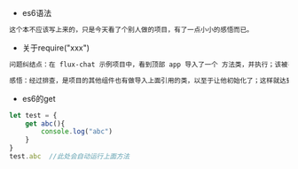 - es6语法

```tex
这个本不应该写上来的，只是今天看了个别人做的项目，有了一点小小的感悟而已。
```

- 关于require("xxx")

```tex
问题纠结点：在 flux-chat 示例项目中，看到顶部 app 导入了一个 方法类，并执行；该被导入的方法类并没有被直接导入的初始化。

感悟：经过排查，是项目的其他组件也有做导入上面引用的类，以至于让他初始化了；这样就达到了闭包的公用。哎，累人。 
```

- es6的get

```js
let test = {
    get abc(){
        console.log("abc")
    }
}
test.abc  //此处会自动运行上面方法
```

